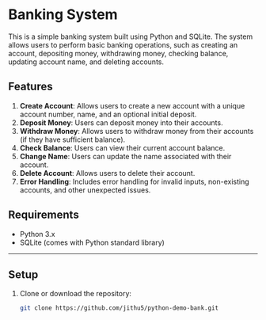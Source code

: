 # Banking System

This is a simple banking system built using Python and SQLite. The system allows users to perform basic banking operations, such as creating an account, depositing money, withdrawing money, checking balance, updating account name, and deleting accounts.

## Features

1. **Create Account**: Allows users to create a new account with a unique account number, name, and an optional initial deposit.
2. **Deposit Money**: Users can deposit money into their accounts.
3. **Withdraw Money**: Allows users to withdraw money from their accounts (if they have sufficient balance).
4. **Check Balance**: Users can view their current account balance.
5. **Change Name**: Users can update the name associated with their account.
6. **Delete Account**: Allows users to delete their account.
7. **Error Handling**: Includes error handling for invalid inputs, non-existing accounts, and other unexpected issues.

## Requirements

- Python 3.x
- SQLite (comes with Python standard library)

---

## Setup

1. Clone or download the repository:
   ```bash
   git clone https://github.com/jithu5/python-demo-bank.git
   ```
